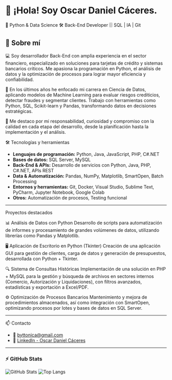# 👋 ¡Hola! Soy Oscar Daniel Cáceres.
  🐍 Python &amp; Data Science 🛠️ Back-End Developer 🗄️ SQL | IA | Git

## 💼 Sobre mí
💻 Soy desarrollador Back-End con amplia experiencia en el sector financiero, especializado en soluciones para tarjetas de crédito y sistemas bancarios críticos. Me apasiona la programación en Python, el análisis de datos y la optimización de procesos para lograr mayor eficiencia y confiabilidad.

🚀 En los últimos años he enfocado mi carrera en Ciencia de Datos, aplicando modelos de Machine Learning para evaluar riesgos crediticios, detectar fraudes y segmentar clientes. Trabajo con herramientas como Python, SQL, Scikit-learn y Pandas, transformando datos en decisiones estratégicas.

🔑 Me destaco por mi responsabilidad, curiosidad y compromiso con la calidad en cada etapa del desarrollo, desde la planificación hasta la implementación y el análisis.

🛠️ Tecnologías y herramientas

- **Lenguajes de programación:** Python, Java, JavaScript, PHP, C#.NET  
- **Bases de datos:** SQL Server, MySQL  
- **Back-End & APIs:** Desarrollo de servicios con Python, Java, PHP, C#.NET, APIs REST  
- **Data & Automatización:** Pandas, NumPy, Matplotlib, SmartOpen, Batch Processing  
- **Entornos y herramientas:** Git, Docker, Visual Studio, Sublime Text, PyCharm, Jupyter Notebook, Google Colab  
- **Otros:** Automatización de procesos, Testing funcional  

---

Proyectos destacados

📊 Análisis de Datos con Python
Desarrollo de scripts para automatización de informes y procesamiento de grandes volúmenes de datos, utilizando librerías como Pandas y Matplotlib.

🖥️ Aplicación de Escritorio en Python (Tkinter)
Creación de una aplicación GUI para gestión de clientes, carga de datos y generación de presupuestos, desarrollada con Python + Tkinter.

🔍 Sistema de Consultas Históricas
Implementación de una solución en PHP + MySQL para la gestión y búsqueda de archivos en sectores internos (Comercio, Autorización y Liquidaciones), con filtros avanzados, estadísticas y exportación a Excel/PDF.

⚙️ Optimización de Procesos Bancarios
Mantenimiento y mejora de procedimientos almacenados, así como integración con SmartOpen, optimizando procesos por lotes y bases de datos en SQL Server.

---

📫 Contacto

- 📧 [byttonica@gmail.com](mailto:byttonica@gmail.com)
- 💼 [LinkedIn - Oscar Daniel Cáceres](https://www.linkedin.com/in/oscardanielcaceres95b95771/)

---

### ⚡ GitHub Stats

![GitHub Stats](https://github-readme-stats.vercel.app/api?username=csodcaceres&show_icons=true&theme=default)
![Top Langs](https://github-readme-stats.vercel.app/api/top-langs/?username=csodcaceres&layout=compact)
